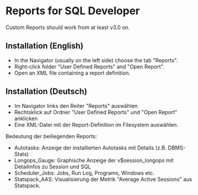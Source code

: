 Reports for SQL Developer
=========================

Custom Reports should work from at least v3.0 on.

Installation (English)
----------------------
- In the Navigator (usually on the left side) choose the tab "Reports".
- Right-click folder "User Defined Reports" and "Open Report".
- Open an XML file containing a report definition.


Installation (Deutsch)
----------------------
- Im Navigator links den Reiter "Reports" auswählen
- Rechtsklick auf Ordner "User Defined Reports" und "Open Report" anklicken
- Eine XML-Datei mit der Report-Definition im Filesystem auswählen.

Bedeutung der beiliegenden Reports:
- Autotasks: Anzeige der installierten Autotasks mit Details (z.B.
DBMS-Stats)
- Longops_Gauge: Graphische Anzeige der v$session_longops mit Detailinfos
zu Session und SQL
- Scheduler_Jobs: Jobs, Run Log, Programs, Windows etc.
- Statspack_AAS: Visualisierung der Metrik "Average Active Sessions" aus
Statspack.